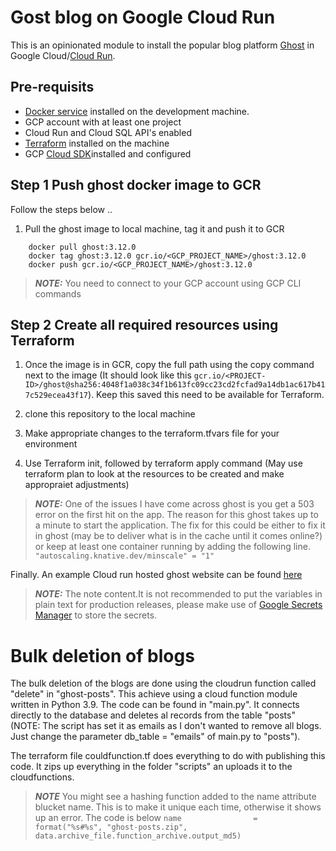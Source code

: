 # Gost blog on Google Cloud Run 

This is an opinionated module to install the popular blog platform [Ghost](https://ghost.org) in Google Cloud/[Cloud Run](https://cloud.google.com/run).

## Pre-requisits

* [Docker service](https://docs.docker.com/desktop/windows/install/) installed on the development machine.
* GCP account with at least one project
* Cloud Run and Cloud SQL API's enabled
* [Terraform](https://www.terraform.io/downloads.html) installed on the machine 
* GCP [Cloud SDK](https://cloud.google.com/sdk/docs/install)installed and configured

## Step 1 Push ghost docker image to GCR

Follow the steps below ..

1. Pull the ghost image to local machine, tag it and push it to GCR

```
    docker pull ghost:3.12.0
    docker tag ghost:3.12.0 gcr.io/<GCP_PROJECT_NAME>/ghost:3.12.0
    docker push gcr.io/<GCP_PROJECT_NAME>/ghost:3.12.0
```

> **_NOTE:_** You need to connect to your GCP account using GCP CLI commands

## Step 2 Create all required resources using Terraform

1. Once the image is in GCR, copy the full path using the copy command next to the image (It should look like this ```gcr.io/<PROJECT-ID>/ghost@sha256:4048f1a038c34f1b613fc09cc23cd2fcfad9a14db1ac617b417c529ecea43f17```). Keep this saved this need to be available for Terraform.

2. clone this repository to the local machine
3. Make appropriate changes to the terraform.tfvars file for your environment
4. Use Terraform init, followed by terraform apply command (May use terraform plan to look at the resources to be created and make appropraiet adjustments)

> **_NOTE:_** One of the issues I have come across ghost is you get a 503 error on the first hit on the app. The reason for this ghost takes up to a minute to start the application. The fix for this could be either to fix it in ghost (may be to deliver what is in the cache until it comes online?) or keep at least one container running by adding the following line.
```"autoscaling.knative.dev/minscale" = "1"```

Finally. An example Cloud run hosted ghost website can be found [here](https://cloudrun-srv-rdvuf5br2a-nw.a.run.app/)

> **_NOTE:_**  The note content.It is not recommended to put the variables in plain text for production releases, please make use of [Google Secrets Manager](https://cloud.google.com/secret-manager) to store the secrets.

# Bulk deletion of blogs

The bulk deletion of the blogs are done using the cloudrun function called "delete" in "ghost-posts". This achieve using a cloud function module written in Python 3.9. The code can be found in "main.py". It connects directly to the database and deletes al records from the table "posts" (NOTE: The script has set it as emails as I don't wanted to remove all blogs. Just change the parameter db_table = "emails" of main.py to "posts").

The terraform file couldfunction.tf does everything to do with publishing this code. It zips up everything in the folder "scripts" an uploads it to the cloudfunctions. 

> **_NOTE_**  You might see a hashing function added to the name attribute blucket name. This is to make it unique each time, otherwise it shows up an error. The code is below
```name                =  format("%s#%s", "ghost-posts.zip", data.archive_file.function_archive.output_md5)```
